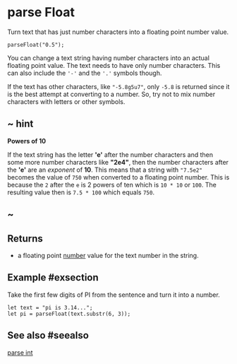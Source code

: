 # parse Float

Turn text that has just number characters into a floating point number value.

```sig
parseFloat("0.5");
```
You can change a text string having number characters into an actual floating point value. The text needs to have only number characters. This can also include the `'-'` and the `'.'`
symbols though.

If the text has other characters, like `"-5.8g5u7"`, only `-5.8` is returned since it is the best
attempt at converting to a number. So, try not to mix number characters with letters or other symbols.

## ~ hint

**Powers of 10**

If the text string has the letter **'e'** after the number characters and then some more number characters like **"2e4"**, then the number characters after the **'e'** are an _exponent_ of **10**. This means that a string with `"7.5e2"` becomes the value of `750` when converted to a floating point number. This is because the `2` after the `e` is 2 powers of ten which is ``10 * 10`` or `100`. The resulting value then is ``7.5 * 100`` which equals `750`.

## ~

## Returns

* a floating point [number](/types/string) value for the text number in the string.

## Example #exsection

Take the first few digits of PI from the sentence and turn it into a number.

```blocks
let text = "pi is 3.14...";
let pi = parseFloat(text.substr(6, 3));
```

## See also #seealso

[parse int](/makecode-blockeditor/reference/text/parse-int)
